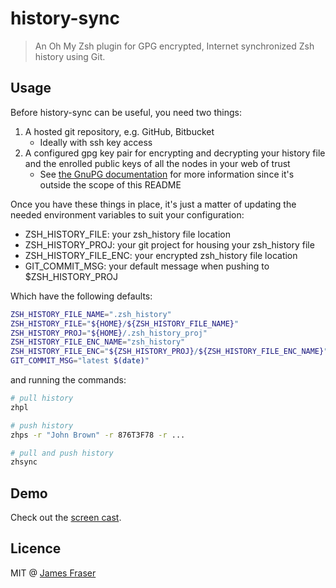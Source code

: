 # history-sync
> An Oh My Zsh plugin for GPG encrypted, Internet synchronized Zsh history using Git.

## Usage
Before history-sync can be useful, you need two things:

1. A hosted git repository, e.g. GitHub, Bitbucket
   * Ideally with ssh key access
2. A configured gpg key pair for encrypting and decrypting your history file and the enrolled public keys of all the nodes in your web of trust
   * See [the GnuPG documentation](https://www.gnupg.org/documentation/) for more information since it's outside the scope of this README

Once you have these things in place, it's just a matter of updating the needed environment variables to suit your configuration:

* ZSH_HISTORY_FILE: your zsh_history file location
* ZSH_HISTORY_PROJ: your git project for housing your zsh_history file
* ZSH_HISTORY_FILE_ENC: your encrypted zsh_history file location
* GIT_COMMIT_MSG: your default message when pushing to $ZSH_HISTORY_PROJ

Which have the following defaults:

```bash
ZSH_HISTORY_FILE_NAME=".zsh_history"
ZSH_HISTORY_FILE="${HOME}/${ZSH_HISTORY_FILE_NAME}"
ZSH_HISTORY_PROJ="${HOME}/.zsh_history_proj"
ZSH_HISTORY_FILE_ENC_NAME="zsh_history"
ZSH_HISTORY_FILE_ENC="${ZSH_HISTORY_PROJ}/${ZSH_HISTORY_FILE_ENC_NAME}"
GIT_COMMIT_MSG="latest $(date)"
```

and running the commands:

```bash
# pull history
zhpl

# push history
zhps -r "John Brown" -r 876T3F78 -r ...

# pull and push history
zhsync
```

## Demo
Check out the [screen cast](https://asciinema.org/a/43575).

## Licence
MIT @ [James Fraser](https://www.wulfgar.pro)

